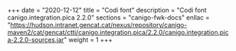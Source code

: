 +++
date        = "2020-12-12"
title       = "Codi font"
description = "Codi font canigo.integration.pica 2.2.0"
sections    = "canigo-fwk-docs"
enllac		= "https://hudson.intranet.gencat.cat/nexus/repository/canigo-maven2/cat/gencat/ctti/canigo.integration.pica/2.2.0/canigo.integration.pica-2.2.0-sources.jar"
weight		= 1
+++
